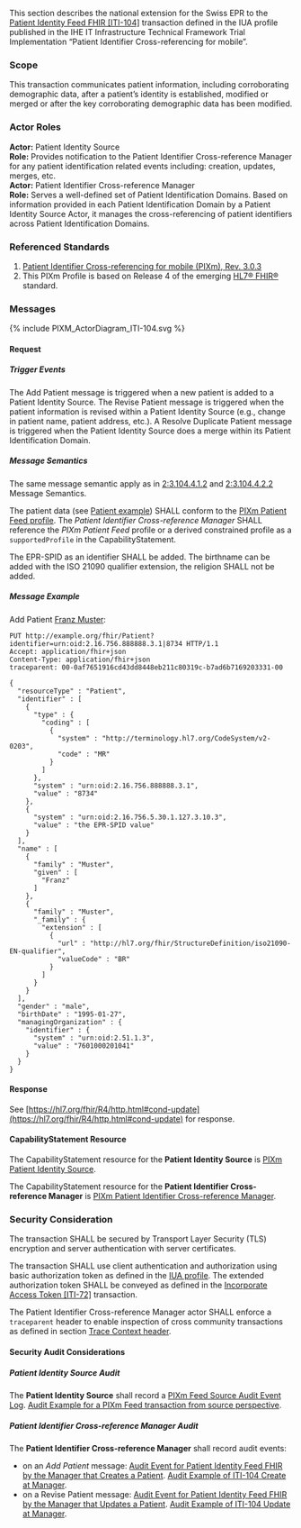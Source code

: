 This section describes the national extension for the Swiss EPR to the [Patient Identity Feed FHIR
[ITI-104]](https://profiles.ihe.net/ITI/PIXm/ITI-104.html) transaction defined in the IUA profile published in the
IHE IT Infrastructure Technical Framework Trial Implementation “Patient Identifier Cross-referencing for mobile”.

### Scope

This transaction communicates patient information, including corroborating demographic data, after a patient’s identity is established, modified or merged or after the key corroborating demographic data has been modified.

### Actor Roles

**Actor:** Patient Identity Source   
**Role:** Provides notification to the Patient Identifier Cross-reference Manager for any patient identification related events including: creation, updates, merges, etc.   
**Actor:** Patient Identifier Cross-reference Manager   
**Role:** Serves a well-defined set of Patient Identification Domains. Based on information provided in each Patient Identification Domain by a Patient Identity Source Actor, it manages the cross-referencing of patient identifiers across Patient Identification Domains.

### Referenced Standards

1. [Patient Identifier Cross-referencing for mobile (PIXm), Rev. 3.0.3](https://profiles.ihe.net/ITI/PIXm/index.html)
2. This PIXm Profile is based on Release 4 of the emerging [HL7® FHIR®](https://hl7.org/fhir/R4/index.html) standard.

### Messages

<div>{% include PIXM_ActorDiagram_ITI-104.svg %}</div>

#### Request

##### Trigger Events

The Add Patient message is triggered when a new patient is added to a Patient Identity Source.
The Revise Patient message is triggered when the patient information is revised within a Patient Identity Source 
(e.g., change in patient name, patient address, etc.).
A Resolve Duplicate Patient message is triggered when the Patient Identity Source does a merge within its 
Patient Identification Domain.

##### Message Semantics

The same message semantic apply as in [2:3.104.4.1.2](https://profiles.ihe.net/ITI/PIXm/ITI-104.html#23104412-message-semantics) and [2:3.104.4.2.2](https://profiles.ihe.net/ITI/PIXm/ITI-104.html#23104422-message-semantics) Message Semantics.

The patient data (see [Patient example](Patient-PatientPIXmFeed.html)) SHALL conform to the [PIXm Patient Feed profile](StructureDefinition-ch-pixm-patient-feed.html).
The _Patient Identifier Cross-reference Manager_ SHALL reference the _PIXm Patient Feed_ profile or a derived
constrained profile as a `supportedProfile` in the CapabilityStatement.

The EPR-SPID as an identifier SHALL be added. The birthname can be added with the ISO 21090 qualifier extension, the religion SHALL not be added.

##### Message Example

Add Patient [Franz Muster](Patient-PatientPIXmFeed.json.html):

```http
PUT http://example.org/fhir/Patient?identifier=urn:oid:2.16.756.888888.3.1|8734 HTTP/1.1
Accept: application/fhir+json
Content-Type: application/fhir+json
traceparent: 00-0af7651916cd43dd8448eb211c80319c-b7ad6b7169203331-00

{
  "resourceType" : "Patient",
  "identifier" : [
    {
      "type" : {
        "coding" : [
          {
            "system" : "http://terminology.hl7.org/CodeSystem/v2-0203",
            "code" : "MR"
          }
        ]
      },
      "system" : "urn:oid:2.16.756.888888.3.1",
      "value" : "8734"
    },
    {
      "system" : "urn:oid:2.16.756.5.30.1.127.3.10.3",
      "value" : "the EPR-SPID value"
    }
  ],
  "name" : [
    {
      "family" : "Muster",
      "given" : [
        "Franz"
      ]
    },
    {
      "family" : "Muster",
      "_family" : {
        "extension" : [
          {
            "url" : "http://hl7.org/fhir/StructureDefinition/iso21090-EN-qualifier",
            "valueCode" : "BR"
          }
        ]
      }
    }
  ],
  "gender" : "male",
  "birthDate" : "1995-01-27",
  "managingOrganization" : {
    "identifier" : {
      "system" : "urn:oid:2.51.1.3",
      "value" : "7601000201041"
    }
  }
}
```

#### Response

See [https://hl7.org/fhir/R4/http.html#cond-update](https://hl7.org/fhir/R4/http.html#cond-update) for response.

#### CapabilityStatement Resource

The CapabilityStatement resource for the **Patient Identity Source** is
[PIXm Patient Identity Source](CapabilityStatement-CH.PIXm.Source.html).

The CapabilityStatement resource for the **Patient Identifier Cross-reference Manager** is
[PIXm Patient Identifier Cross-reference Manager](CapabilityStatement-CH.PIXm.Manager.html).

### Security Consideration

The transaction SHALL be secured by Transport Layer Security (TLS) encryption and server authentication with
server certificates.

The transaction SHALL use client authentication and authorization using basic authorization token as defined
in the [IUA profile](https://profiles.ihe.net/ITI/IUA). The extended authorization token SHALL be conveyed as
defined in the [Incorporate Access Token [ITI-72]](https://profiles.ihe.net/ITI/IUA/index.html#372-incorporate-access-token-iti-72)
transaction.

The Patient Identifier Cross-reference Manager actor SHALL enforce a `traceparent` header to enable inspection of cross community
transactions as defined in section [Trace Context header](tracecontext.html).


#### Security Audit Considerations

##### Patient Identity Source Audit

The **Patient Identity Source** shall record a
[PIXm Feed Source Audit Event Log](https://profiles.ihe.net/ITI/PIXm/StructureDefinition-IHE.PIXm.Feed.Update.Audit.Source.html).
[Audit Example for a PIXm Feed transaction from source perspective](https://profiles.ihe.net/ITI/PIXm/AuditEvent-ex-auditPixmFeed-update-source.html).

##### Patient Identifier Cross-reference Manager Audit

The **Patient Identifier Cross-reference Manager** shall record audit events:

- on an _Add Patient_ message: [Audit Event for Patient Identity Feed FHIR by the Manager that Creates a Patient](https://profiles.ihe.net/ITI/PIXm/StructureDefinition-IHE.PIXm.Feed.Create.Audit.Manager.html).
  [Audit Example of ITI-104 Create at Manager](https://profiles.ihe.net/ITI/PIXm/AuditEvent-ex-auditPixmFeed-create-manager.html).
- on a Revise Patient message: [Audit Event for Patient Identity Feed FHIR by the Manager that Updates a Patient](https://profiles.ihe.net/ITI/PIXm/StructureDefinition-IHE.PIXm.Feed.Update.Audit.Manager.html).
  [Audit Example of ITI-104 Update at Manager](https://profiles.ihe.net/ITI/PIXm/AuditEvent-ex-auditPixmFeed-update-manager.html).
